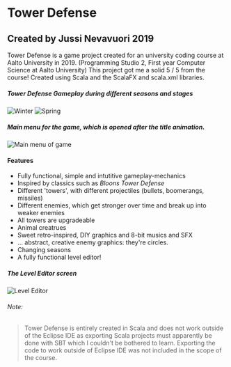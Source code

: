 # Tower Defense
## Created by Jussi Nevavuori 2019

Tower Defense is a game project created for an university coding course at Aalto University in 2019.
(Programming Studio 2, First year Computer Science at Aalto University)
This project got me a solid 5 / 5 from the course!
Created using Scala and the ScalaFX and scala.xml libraries.

##### Tower Defense Gameplay during different seasons and stages
![Winter](https://i.imgur.com/gxjwxy5.png)
![Spring](https://i.imgur.com/xhGwRzX.png)

##### Main menu for the game, which is opened after the title animation.
![Main menu of game](https://i.imgur.com/3u0IQPD.png)

#### Features
* Fully functional, simple and intutitive gameplay-mechanics
* Inspired by classics such as *Bloons Tower Defense*
* Different 'towers', with different projectiles (bullets, boomerangs, missiles)
* Different enemies, which get stronger over time and break up into weaker enemies
* All towers are upgradeable
* Animal creatrues
* Sweet retro-inspired, DIY graphics and 8-bit musics and SFX
* ... abstract, creative enemy graphics: they're circles.
* Changing seasons
* A fully functional level editor!

##### The Level Editor screen
![Level Editor](https://i.imgur.com/0f9S1Ar.png)

###### Note:
> Tower Defense is entirely created in Scala and does not work outside of the Eclipse IDE as exporting Scala
> projects must apparently be done with SBT which I couldn't be bothered to learn. Exporting the code to work
> outside of Eclipse IDE was not included in the scope of the course.
